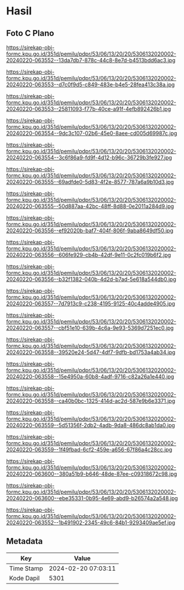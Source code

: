 # Hasil

## Foto C Plano

https://sirekap-obj-formc.kpu.go.id/351d/pemilu/pdpr/53/06/13/20/20/5306132020002-20240220-063552--13da7db7-878c-44c8-8e7d-b4513bdd6ac3.jpg

https://sirekap-obj-formc.kpu.go.id/351d/pemilu/pdpr/53/06/13/20/20/5306132020002-20240220-063553--d7c0f9d5-c849-483e-b4e5-28fea413c38a.jpg

https://sirekap-obj-formc.kpu.go.id/351d/pemilu/pdpr/53/06/13/20/20/5306132020002-20240220-063553--25811093-f77b-40ce-a91f-4efb892426b1.jpg

https://sirekap-obj-formc.kpu.go.id/351d/pemilu/pdpr/53/06/13/20/20/5306132020002-20240220-063554--9dc3c107-02b6-45e0-8aee-cd005d69987c.jpg

https://sirekap-obj-formc.kpu.go.id/351d/pemilu/pdpr/53/06/13/20/20/5306132020002-20240220-063554--3c6f86a9-fd9f-4d12-b96c-36729b3fe927.jpg

https://sirekap-obj-formc.kpu.go.id/351d/pemilu/pdpr/53/06/13/20/20/5306132020002-20240220-063555--69adfde0-5d83-4f2e-8577-787a6a9b10d3.jpg

https://sirekap-obj-formc.kpu.go.id/351d/pemilu/pdpr/53/06/13/20/20/5306132020002-20240220-063555--50d887aa-42bc-48ff-8d88-0e2011a284d9.jpg

https://sirekap-obj-formc.kpu.go.id/351d/pemilu/pdpr/53/06/13/20/20/5306132020002-20240220-063556--ef92020b-baf7-404f-806f-9aba8649df50.jpg

https://sirekap-obj-formc.kpu.go.id/351d/pemilu/pdpr/53/06/13/20/20/5306132020002-20240220-063556--606fe929-cb4b-42df-9e11-0c2fc019b6f2.jpg

https://sirekap-obj-formc.kpu.go.id/351d/pemilu/pdpr/53/06/13/20/20/5306132020002-20240220-063556--b32f1382-040b-4d2d-b7ad-5e618a544db0.jpg

https://sirekap-obj-formc.kpu.go.id/351d/pemilu/pdpr/53/06/13/20/20/5306132020002-20240220-063557--7d7913c9-c238-4195-9125-40c4adde4905.jpg

https://sirekap-obj-formc.kpu.go.id/351d/pemilu/pdpr/53/06/13/20/20/5306132020002-20240220-063557--cbf51e10-639b-4c6a-9e93-5369d7251ec0.jpg

https://sirekap-obj-formc.kpu.go.id/351d/pemilu/pdpr/53/06/13/20/20/5306132020002-20240220-063558--39520e24-5d47-4df7-9dfb-bd1753a4ab34.jpg

https://sirekap-obj-formc.kpu.go.id/351d/pemilu/pdpr/53/06/13/20/20/5306132020002-20240220-063558--15e4950a-60b8-4adf-9716-c82a26a1e440.jpg

https://sirekap-obj-formc.kpu.go.id/351d/pemilu/pdpr/53/06/13/20/20/5306132020002-20240220-063558--ca40b0bc-1325-414d-ac2d-587e9b6e3371.jpg

https://sirekap-obj-formc.kpu.go.id/351d/pemilu/pdpr/53/06/13/20/20/5306132020002-20240220-063559--5d51356f-2db2-4adb-9da8-486dc8ab1da0.jpg

https://sirekap-obj-formc.kpu.go.id/351d/pemilu/pdpr/53/06/13/20/20/5306132020002-20240220-063559--1f49fbad-6cf2-459e-a656-67f86a4c28cc.jpg

https://sirekap-obj-formc.kpu.go.id/351d/pemilu/pdpr/53/06/13/20/20/5306132020002-20240220-063600--380a51b9-b646-48de-87ee-c09318672c98.jpg

https://sirekap-obj-formc.kpu.go.id/351d/pemilu/pdpr/53/06/13/20/20/5306132020002-20240220-063600--ebe35331-0b95-4e69-abd9-b26574a2a548.jpg

https://sirekap-obj-formc.kpu.go.id/351d/pemilu/pdpr/53/06/13/20/20/5306132020002-20240220-063552--1b491902-2345-49c6-84b1-9293409ae5ef.jpg


## Metadata

| Key        | Value               |
| ---------- | ------------------- |
| Time Stamp | 2024-02-20 07:03:11 |
| Kode Dapil | 5301                |



